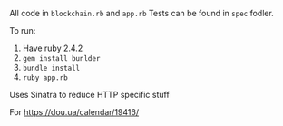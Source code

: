 All code in `blockchain.rb` and `app.rb`
Tests can be found in `spec` fodler.

To run:
1. Have ruby 2.4.2
2. `gem install bunlder`
3. `bundle install`
4. `ruby app.rb`

Uses Sinatra to reduce HTTP specific stuff

For https://dou.ua/calendar/19416/

